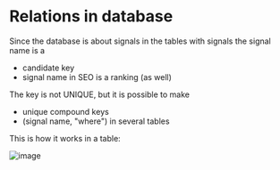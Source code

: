 # Relations in database

Since the database is about signals in the tables with signals the signal name is a 

* candidate key
* signal name in SEO is a ranking (as well)

The key is not UNIQUE, but it is possible to make

* unique compound keys
* (signal name, "where") in several tables

This is how it works in a table:

![image](https://github.com/jacekturek/RELATIONAL_SIG_DATABASE/assets/62720909/1832d372-d00d-4d48-8286-ec06d29bba36)
